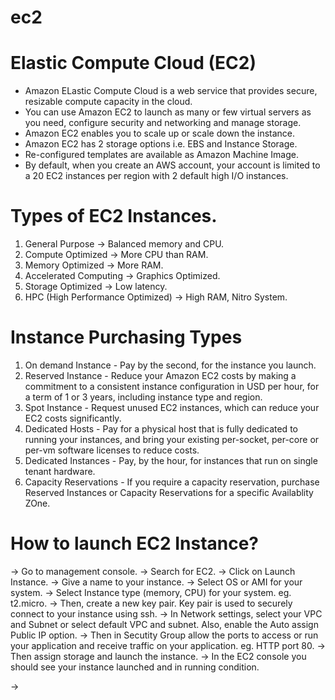 # ec2
# Elastic Compute Cloud (EC2)

* Amazon ELastic Compute Cloud is a web service that provides secure, resizable compute capacity in the cloud.
* You can use Amazon EC2 to launch as many or few virtual servers as you need, configure security and networking and manage storage.
* Amazon EC2 enables you to scale up or scale down the instance.
* Amazon EC2 has 2 storage options i.e. EBS and Instance Storage.
* Re-configured templates are available as Amazon Machine Image.
* By default, when you create an AWS account, your account is limited to a 20 EC2 instances per region with 2 default high I/O instances.

# Types of EC2 Instances.
1. General Purpose -> Balanced memory and CPU.
2. Compute Optimized -> More CPU than RAM.
3. Memory Optimized -> More RAM.
4. Accelerated Computing -> Graphics Optimized.
5. Storage Optimized -> Low latency.
6. HPC (High Performance Optimized) -> High RAM, Nitro System.

# Instance Purchasing Types
1. On demand Instance - Pay by the second, for the instance you launch.
2. Reserved Instance - Reduce your Amazon EC2 costs by making a commitment to a consistent instance configuration in USD per hour,
for a term of 1 or 3 years, including instance type and region.
3. Spot Instance - Request unused EC2 instances, which can reduce your EC2 costs significantly.
4. Dedicated Hosts - Pay for a physical host that is fully dedicated to running your instances, and bring your existing per-socket,
per-core or per-vm software licenses to reduce costs.
5. Dedicated Instances - Pay, by the hour, for instances that run on single tenant hardware.
6. Capacity Reservations - If you require a capacity reservation, purchase Reserved Instances or Capacity Reservations for a specific Availablity ZOne.

# How to launch EC2 Instance?
-> Go to management console.
-> Search for EC2.
-> Click on Launch Instance.
-> Give a name to your instance.
-> Select OS or AMI for your system.
-> Select Instance type (memory, CPU) for your system. eg. t2.micro.
-> Then, create a new key pair. Key pair is used to securely connect to your instance using ssh.
-> In Network settings, select your VPC and Subnet or select default VPC and subnet. Also, enable the Auto assign Public IP option.
-> Then in Secutity Group allow the ports to access or run your application and receive traffic on your application. eg. HTTP port 80.
-> Then assign storage and launch the instance.
-> In the EC2 console you should see your instance launched and in running condition.

-> 
